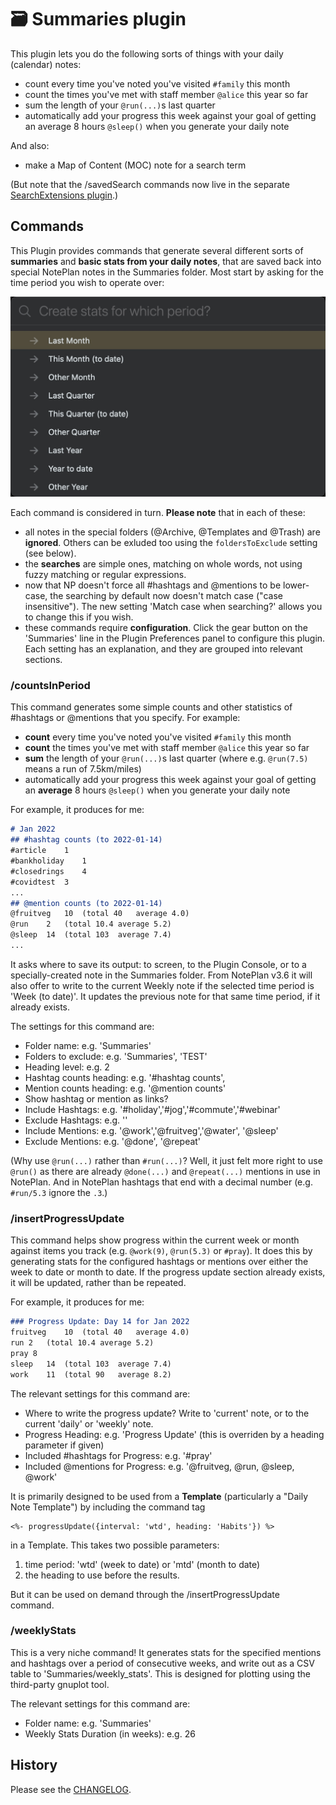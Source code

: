 # 🗃 Summaries plugin

This plugin lets you do the following sorts of things with your daily (calendar) notes:
- count every time you've noted you've visited  `#family` this month
- count the times you've met with staff member `@alice` this year so far
- sum the length of your `@run(...)`s last quarter
- automatically add your progress this week against your goal of getting an average 8 hours `@sleep()` when you generate your daily note

And also:
- make a Map of Content (MOC) note for a search term

(But note that the /savedSearch commands now live in the separate [SearchExtensions plugin](https://github.com/NotePlan/plugins/tree/main/jgclark.SearchExtensions/).)

## Commands
This Plugin provides commands that generate several different sorts of **summaries** and **basic stats from your daily notes**, that are saved back into special NotePlan notes in the Summaries folder. Most start by asking for the time period you wish to operate over:

![time period selection](time-period-selection.jpg)

Each command is considered in turn. 
**Please note** that in each of these: 
- all notes in the special folders (@Archive, @Templates and @Trash) are **ignored**.  Others can be exluded too using the `foldersToExclude` setting (see below).
- the **searches** are simple ones, matching on whole words, not using fuzzy matching or regular expressions.
- now that NP doesn't force all #hashtags and @mentions to be lower-case, the searching by default now doesn't match case ("case insensitive"). The new setting 'Match case when searching?' allows you to change this if you wish.
- these commands require **configuration**. Click the gear button on the 'Summaries' line in the Plugin Preferences panel to configure this plugin. Each setting has an explanation, and they are grouped into relevant sections.

### /countsInPeriod
This command generates some simple counts and other statistics of #hashtags or @mentions that you specify. For example:
- **count** every time you've noted you've visited  `#family` this month
- **count** the times you've met with staff member `@alice` this year so far
- **sum** the length of your `@run(...)`s last quarter (where e.g. `@run(7.5)` means a run of 7.5km/miles)
- automatically add your progress this week against your goal of getting an **average** 8 hours `@sleep()` when you generate your daily note

For example, it produces for me:

```markdown
# Jan 2022
## #hashtag counts (to 2022-01-14)
#article	1
#bankholiday	1
#closedrings	4
#covidtest	3
...
## @mention counts (to 2022-01-14)
@fruitveg	10	(total 40	average 4.0)
@run	2	(total 10.4	average 5.2)
@sleep	14	(total 103	average 7.4)
...
```

It asks where to save its output: to screen, to the Plugin Console, or to a specially-created note in the Summaries folder.
From NotePlan v3.6 it will also offer to write to the current Weekly note if the selected time period is 'Week (to date)'.
It  updates the previous note for that same time period, if it already exists.

The settings for this command are:
- Folder name: e.g. 'Summaries'
- Folders to exclude: e.g. 'Summaries', 'TEST'
- Heading level: e.g. 2
- Hashtag counts heading: e.g. '#hashtag counts',
- Mention counts heading: e.g. '@mention counts'
- Show hashtag or mention as links?
- Include Hashtags: e.g. '#holiday','#jog','#commute','#webinar'
- Exclude Hashtags: e.g. ''
- Include Mentions: e.g. '@work','@fruitveg','@water', '@sleep'
- Exclude Mentions: e.g. '@done', '@repeat'

(Why use `@run(...)` rather than `#run(...)`? Well, it just felt more right to use `@run()` as there are already `@done(...)` and `@repeat(...)` mentions in use in NotePlan. And in NotePlan hashtags that end with a decimal number (e.g. `#run/5.3` ignore the `.3`.)

### /insertProgressUpdate
This command helps show progress within the current week or month against items you track (e.g. `@work(9)`, `@run(5.3)` or `#pray`). It does this by generating stats for the configured hashtags or mentions over either the week to date or month to date. If the progress update section already exists, it will be updated, rather than be repeated.

For example, it produces for me:
```markdown
### Progress Update: Day 14 for Jan 2022
fruitveg	10	(total 40	average 4.0)
run	2	(total 10.4	average 5.2)
pray 8
sleep	14	(total 103	average 7.4)
work	11	(total 90	average 8.2)
```

The relevant settings for this command are:
- Where to write the progress update? Write to 'current' note, or to the current 'daily' or 'weekly' note. 
- Progress Heading: e.g. 'Progress Update'  (this is overriden by a heading parameter if given)
- Included #hashtags for Progress: e.g. '#pray'
- Included @mentions for Progress: e.g. '@fruitveg, @run, @sleep, @work'

It is primarily designed to be used from a **Template** (particularly a "Daily Note Template") by including the command tag
```
<%- progressUpdate({interval: 'wtd', heading: 'Habits'}) %>
```
in a Template. This takes two possible parameters:
1. time period: 'wtd' (week to date) or 'mtd' (month to date)
2. the heading to use before the results.

But it can be used on demand through the  /insertProgressUpdate command.

### /weeklyStats
This is a very niche command! It generates stats for the specified mentions and hashtags over a period of consecutive weeks, and write out as a CSV table to 'Summaries/weekly_stats'. This is designed for plotting using the third-party gnuplot tool.

The relevant settings for this command are:
- Folder name: e.g. 'Summaries'
- Weekly Stats Duration (in weeks): e.g. 26

## History
Please see the [CHANGELOG](CHANGELOG.md).
